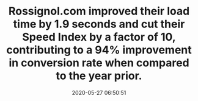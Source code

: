---
layout: post
title:  "Rossignol.com improved their load time by 1.9 seconds and cut their Speed Index by a factor of 10, contributing to a 94% improvement in conversion rate when compared to the year prior."
storySource: "https://www.fasterize.com/en/blog/fasterize-helps-rossignol-divide-its-web-page-load-time-by-10/"
date:   2020-05-27 06:50:51
tags:
 - conversion
 - "2020"
---